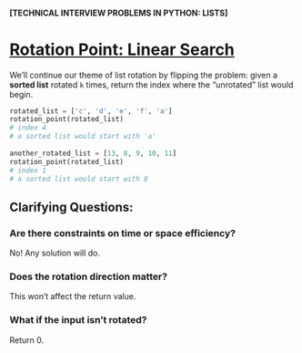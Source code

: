 #### [TECHNICAL INTERVIEW PROBLEMS IN PYTHON: LISTS]

# [Rotation Point: Linear Search](https://www.codecademy.com/courses/technical-interview-practice-python/lessons/tip-python-lists/exercises/tip-python-lists-count-linear)

We’ll continue our theme of list rotation by flipping the problem: given a **sorted list** rotated `k` times, return the index where the “unrotated” list would begin.
```python
rotated_list = ['c', 'd', 'e', 'f', 'a']
rotation_point(rotated_list)
# index 4
# a sorted list would start with 'a'
 
another_rotated_list = [13, 8, 9, 10, 11] 
rotation_point(rotated_list)
# index 1
# a sorted list would start with 8
```
## Clarifying Questions:

### Are there constraints on time or space efficiency?

No! Any solution will do.

### Does the rotation direction matter?

This won’t affect the return value.

### What if the input isn’t rotated?

Return 0.
